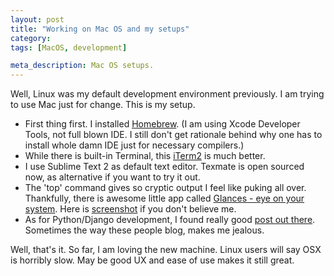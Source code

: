 ```yaml
---
layout: post
title: "Working on Mac OS and my setups"
category:
tags: [MacOS, development]

meta_description: Mac OS setups.
---
```

Well, Linux was my default development environment previously. I am trying to use Mac just for change. This is my setup. 

- First thing first. I installed [Homebrew][1]. (I am using Xcode Developer Tools, not full blown IDE. I still don't get rationale behind why one has to install whole damn IDE just for necessary compilers.) 
- While there is built-in Terminal, this [iTerm2][2] is much better. 
- I use Sublime Text 2 as default text editor. Texmate is open sourced now, as alternative if you want to try it out.  
- The 'top' command gives so cryptic output I feel like puking all over. Thankfully, there is awesome little app called [Glances - eye on your system][3]. Here is [screenshot][4] if you don't believe me.
- As for Python/Django development, I found really good [post out there][5]. Sometimes the way these people blog, makes me jealous.

Well, that's it. So far, I am loving the new machine. Linux users will say OSX is horribly slow. May be good UX and ease of use makes it still great.

[1]: http://mxcl.github.com/homebrew/
[2]: http://www.iterm2.com/
[3]: https://github.com/nicolargo/glances
[4]: https://pbs.twimg.com/media/A9mC6EXCUAARyH1.png:large
[5]: http://www.thisisthegreenroom.com/2011/installing-python-numpy-scipy-matplotlib-and-ipython-on-lion/